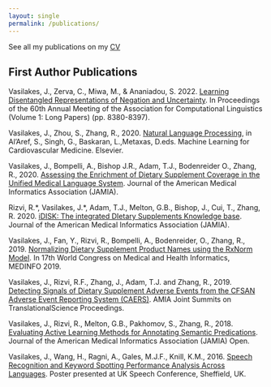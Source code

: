 ```yaml
---
layout: single
permalink: /publications/
---
```


See all my publications on my [CV](/_assets/jakevasilakes.pdf/)

First Author Publications
---------------------------------------------------------------------------
Vasilakes, J., Zerva, C., Miwa, M., & Ananiadou, S. 2022.
[Learning Disentangled Representations of Negation and Uncertainty](https://aclanthology.org/2022.acl-long.574/).
In Proceedings of the 60th Annual Meeting of the Association for Computational Linguistics (Volume 1: Long Papers) (pp. 8380-8397).

Vasilakes, J., Zhou, S., Zhang, R., 2020.
[Natural Language Processing](/_assets/pubs/NLP_chapter_draft.pdf),
in Al’Aref, S., Singh, G., Baskaran, L.,Metaxas, D.eds. Machine Learning for Cardiovascular Medicine. Elsevier.

Vasilakes, J., Bompelli, A., Bishop J.R., Adam, T.J., Bodenreider O., Zhang, R., 2020.
[Assessing the Enrichment of Dietary Supplement Coverage in the Unified Medical Language System](/_assets/pubs/UMLS_DS_coverage.pdf).
Journal of the American Medical Informatics Association (JAMIA).

Rizvi, R.\*, Vasilakes, J.\*, Adam, T.J., Melton, G.B., Bishop, J., Cui, T., Zhang, R. 2020.
[iDISK: The integrated DIetary Supplements Knowledge base](/_assets/pubs/iDISK.pdf).
Journal of the American Medical Informatics Association (JAMIA).

Vasilakes, J., Fan, Y., Rizvi, R., Bompelli, A., Bodenreider, O., Zhang, R., 2019.
[Normalizing Dietary Supplement Product Names using the RxNorm Model](/_assets/pubs/normalizing_ds_product_names.pdf).
In 17th World Congress on Medical and Health Informatics, MEDINFO 2019.

Vasilakes, J., Rizvi, R.F., Zhang, J., Adam, T.J. and Zhang, R., 2019.
[Detecting Signals of Dietary Supplement Adverse Events from the CFSAN Adverse Event Reporting System (CAERS)](/_assets/pubs/ddsae.pdf).
AMIA Joint Summits on TranslationalScience Proceedings.

Vasilakes, J., Rizvi, R., Melton, G.B., Pakhomov, S., Zhang, R., 2018.
[Evaluating Active Learning Methods for Annotating Semantic Predications](/_assets/pubs/active_learning_for_semantic_predications.pdf).
Journal of the American Medical Informatics Association (JAMIA) Open.

Vasilakes, J., Wang, H., Ragni, A., Gales, M.J.F., Knill, K.M., 2016.
[Speech Recognition and Keyword Spotting Performance Analysis Across Languages](/_assets/pubs/ger_poster.pdf).
Poster presented at UK Speech Conference, Sheffield, UK.
